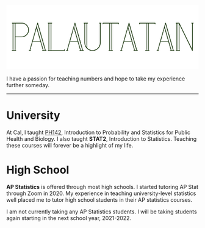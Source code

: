 <a href="/"><img src="images/banners/site-banner/site-banner.002.jpeg"></a>

I have a passion for teaching numbers and hope to take my experience further someday.

___

# University
At Cal, I taught <a href='../ph142'>PH142</a>, Introduction to Probability and Statistics for Public Health and Biology. I also taught **STAT2**, Introduction to Statistics. Teaching these courses will forever be a highlight of my life.

# High School
**AP Statistics** is offered through most high schools. I started tutoring AP Stat through Zoom in 2020. My experience in teaching university-level statistics well placed me to tutor high school students in their AP statistics courses.

I am not currently taking any AP Statistics students. I will be taking students again starting in the next school year, 2021-2022.
